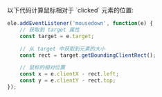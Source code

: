 以下代码计算鼠标相对于 \`clicked\` 元素的位置: 

~~~ javascript
ele.addEventListener('mousedown', function(e) {
    // 获取到 target 属性
    const target = e.target;

    // 从 target 中获取到元素的大小
    const rect = target.getBoundingClientRect();

    // 鼠标的相对位置
    const x = e.clientX - rect.left;
    const y = e.clientY - rect.top;
});
~~~